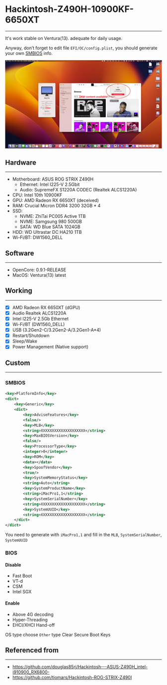 # Hackintosh-Z490H-10900KF-6650XT
****
It's work stable on Ventura(13). adequate for daily usage.

Anyway, don’t forget to edit file `EFI/OC/config.plist`, you should generate your own [SMBIOS](https://dortania.github.io/OpenCore-Install-Guide/config.plist/comet-lake.html) info.

![Using](https://github.com/LTHS20/Hackintosh-ROG-Z490H-10900KF-6650XT/blob/master/Images/Screenshot%202023-04-07%20at%2019.31.57.png)

## Hardware
****
* Motherboard: ASUS ROG STRIX Z490H
    * Ethernet: Intel I225-V 2.5Gbit
    * Audio: SupremeFX S1220A CODEC (Realtek ALCS1220A)
* CPU: Intel 10th 10900KF
* GPU: AMD Radeon RX 6650XT (deceived)
* RAM: Crucial Micron DDR4 3200 32GB * 4
* SSD:
    * NVME: ZhiTai PC005 Active 1TB
    * NVME: Samgsung 980 500GB
    * SATA: WD Blue SATA 1024GB
* HDD: WD Ultrastar DC HA210 1TB
* Wi-Fi/BT: DW1560_DELL

## Software
****
* OpenCore: 0.9.1-RELEASE
* MacOS: Ventura(13) latest

## Working
****
* [x] AMD Radeon RX 6650XT (dGPU)
* [x] Audio Realtek ALCS1220A
* [x] Intel I225-V 2.5Gb Ethernet
* [x] Wi-Fi/BT (DW1560_DELL)
* [x] USB (3.2Gen2-C/3.2Gen2-A/3.2Gen1-A*4)
* [x] Restart/Shutdown
* [x] Sleep/Wake
* [x] Power Management (Native support)

## Custom
****

### SMBIOS
```xml
<key>PlatformInfo</key>
<dict>
    <key>Generic</key>
    <dict>
        <key>AdviseFeatures</key>
        <false/>
        <key>MLB</key>
        <string>XXXXXXXXXXXXXXXXXXXX</string>
        <key>MaxBIOSVersion</key>
        <false/>
        <key>ProcessorType</key>
        <integer>0</integer>
        <key>ROM</key>
        <data></data>
        <key>SpoofVendor</key>
        <true/>
        <key>SystemMemoryStatus</key>
        <string>Auto</string>
        <key>SystemProductName</key>
        <string>iMacPro1,1</string>
        <key>SystemSerialNumber</key>
        <string>XXXXXXXXXXXXXXXXXXXX</string>
        <key>SystemUUID</key>
        <string>XXXXXXXXXXXXXXXXXXXX</string>
    </dict>
</dict>
```
You need to generate with `iMacPro1,1` and fill in the `MLB`, `SystemSerialNumber`, `SystemUUID`

### BIOS
#### Disable
* Fast Boot
* VT-d
* CSM
* Intel SGX

#### Enable
* Above 4G decoding
* Hyper-Threading
* EHCI/XHCI Hand-off

OS type choose `Other` type
Clear Secure Boot Keys

## Referenced from
****
* https://github.com/douglas85rj/Hackintosh---ASUS-Z490H_intel-i910900_RX6800-
* https://github.com/tiomars/Hackintosh-ROG-STRIX-Z490I
